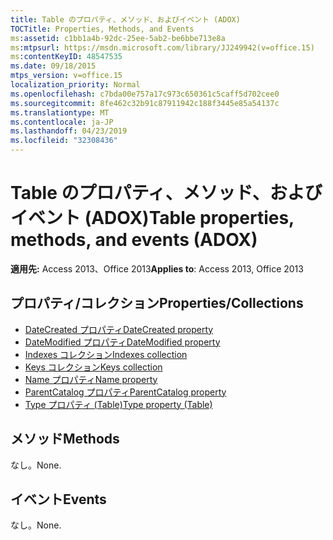 ```yaml
---
title: Table のプロパティ、メソッド、およびイベント (ADOX)
TOCTitle: Properties, Methods, and Events
ms:assetid: c1bb1a4b-92dc-25ee-5ab2-be6bbe713e8a
ms:mtpsurl: https://msdn.microsoft.com/library/JJ249942(v=office.15)
ms:contentKeyID: 48547535
ms.date: 09/18/2015
mtps_version: v=office.15
localization_priority: Normal
ms.openlocfilehash: c7bda00e757a17c973c650361c5caff5d702cee0
ms.sourcegitcommit: 8fe462c32b91c87911942c188f3445e85a54137c
ms.translationtype: MT
ms.contentlocale: ja-JP
ms.lasthandoff: 04/23/2019
ms.locfileid: "32308436"
---
```

# <a name="table-properties-methods-and-events-adox"></a><span data-ttu-id="15288-102">Table のプロパティ、メソッド、およびイベント (ADOX)</span><span class="sxs-lookup"><span data-stu-id="15288-102">Table properties, methods, and events (ADOX)</span></span>

<span data-ttu-id="15288-103">**適用先:** Access 2013、Office 2013</span><span class="sxs-lookup"><span data-stu-id="15288-103">**Applies to**: Access 2013, Office 2013</span></span>

## <a name="propertiescollections"></a><span data-ttu-id="15288-104">プロパティ/コレクション</span><span class="sxs-lookup"><span data-stu-id="15288-104">Properties/Collections</span></span>

- [<span data-ttu-id="15288-105">DateCreated プロパティ</span><span class="sxs-lookup"><span data-stu-id="15288-105">DateCreated property</span></span>](datecreated-property-adox.md)
- [<span data-ttu-id="15288-106">DateModified プロパティ</span><span class="sxs-lookup"><span data-stu-id="15288-106">DateModified property</span></span>](datemodified-property-adox.md)
- [<span data-ttu-id="15288-107">Indexes コレクション</span><span class="sxs-lookup"><span data-stu-id="15288-107">Indexes collection</span></span>](indexes-collection-adox.md)
- [<span data-ttu-id="15288-108">Keys コレクション</span><span class="sxs-lookup"><span data-stu-id="15288-108">Keys collection</span></span>](keys-collection-adox.md)
- [<span data-ttu-id="15288-109">Name プロパティ</span><span class="sxs-lookup"><span data-stu-id="15288-109">Name property</span></span>](name-property-adox.md)
- [<span data-ttu-id="15288-110">ParentCatalog プロパティ</span><span class="sxs-lookup"><span data-stu-id="15288-110">ParentCatalog property</span></span>](parentcatalog-property-adox.md)
- [<span data-ttu-id="15288-111">Type プロパティ (Table)</span><span class="sxs-lookup"><span data-stu-id="15288-111">Type property (Table)</span></span>](https://docs.microsoft.com/office/vba/access/concepts/miscellaneous/type-property-tableadox)


## <a name="methods"></a><span data-ttu-id="15288-112">メソッド</span><span class="sxs-lookup"><span data-stu-id="15288-112">Methods</span></span>

<span data-ttu-id="15288-113">なし。</span><span class="sxs-lookup"><span data-stu-id="15288-113">None.</span></span>

## <a name="events"></a><span data-ttu-id="15288-114">イベント</span><span class="sxs-lookup"><span data-stu-id="15288-114">Events</span></span>

<span data-ttu-id="15288-115">なし。</span><span class="sxs-lookup"><span data-stu-id="15288-115">None.</span></span>

